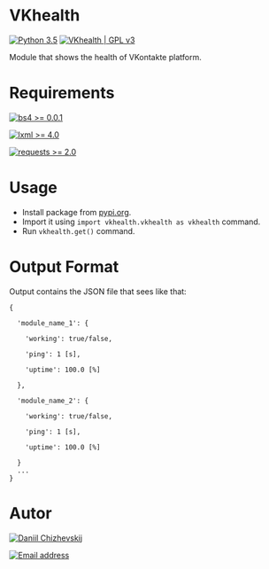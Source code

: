# VKhealth

[![Python 3.5](https://img.shields.io/badge/Python-3.5-blue.svg)](https://python.org)
[![VKhealth | GPL v3](https://img.shields.io/badge/VKhealth-GPL%20v3-blue.svg)](https://github.com/DaniilChizhevskii/vkhealth/blob/master/LICENSE.txt)

Module that shows the health of VKontakte platform.

# Requirements

[![bs4 >= 0.0.1](https://img.shields.io/badge/bs4->=%200.0.1-green.svg)](https://pypi.org/project/bs4/)

[![lxml >= 4.0](https://img.shields.io/badge/lxml->=4.0-green.svg)](https://pypi.org/project/lxml/)

[![requests >= 2.0](https://img.shields.io/badge/requests->=2.0-green.svg)](https://pypi.org/project/requests/)

# Usage

* Install package from [pypi.org](https://pypi.org).
* Import it using `import vkhealth.vkhealth as vkhealth` command.
* Run `vkhealth.get()` command.

# Output Format

Output contains the JSON file that sees like that:

    {

      'module_name_1': {

        'working': true/false,

        'ping': 1 [s],

        'uptime': 100.0 [%]

      },

      'module_name_2': {

        'working': true/false,

        'ping': 1 [s],

        'uptime': 100.0 [%]

      }
      ...
    }

# Autor

[![Daniil Chizhevskij](https://img.shields.io/badge/Daniil%20Chizhevskij-VKontakte-orange.svg)](https://vk.com/nochnoj_hichnik)

[![Email address](https://img.shields.io/badge/Daniil%20Chizhevskij-Email%20address-orange.svg)](mailto:daniilchizhevskij@gmail.com)
